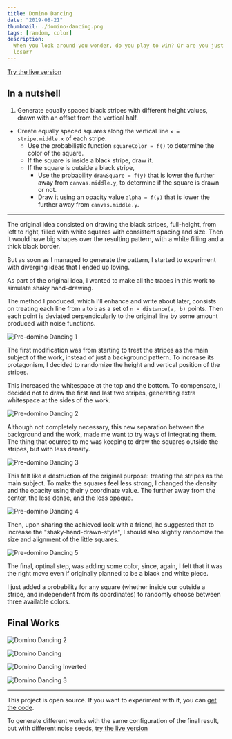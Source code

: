 ```yaml
---
title: Domino Dancing
date: "2019-08-21"
thumbnail: ./domino-dancing.png
tags: [random, color]
description:
  When you look around you wonder, do you play to win? Or are you just a bad
  loser?
---
```


[Try the live version](https://davidomarf.github.io/gen.algorithms/domino-dancing/)

## In a nutshell

1. Generate equally spaced black stripes with different height values, drawn
   with an offset from the vertical half.

- Create equally spaced squares along the vertical line `x = stripe.middle.x` of
  each stripe.
  - Use the probabilistic function `squareColor = f()` to determine the color of
    the square.
  - If the square is inside a black stripe, draw it.
  - If the square is outside a black stripe,
    - Use the probability `drawSquare = f(y)` that is lower the further away
      from `canvas.middle.y`, to determine if the square is drawn or not.
    - Draw it using an opacity value `alpha = f(y)` that is lower the further
      away from `canvas.middle.y`.

---

The original idea consisted on drawing the black stripes, full-height, from left
to right, filled with white squares with consistent spacing and size. Then it
would have big shapes over the resulting pattern, with a white filling and a
thick black border.

But as soon as I managed to generate the pattern, I started to experiment with
diverging ideas that I ended up loving.

As part of the original idea, I wanted to make all the traces in this work to
simulate shaky hand-drawing.

The method I produced, which I'll enhance and write about later, consists on
treating each line from `a` to `b` as a set of `n = distance(a, b)` points. Then
each point is deviated perpendicularly to the original line by some amount
produced with noise functions.

![Pre-domino Dancing 1](./pre-domino-dancing-1.png)

The first modification was from starting to treat the stripes as the main
subject of the work, instead of just a background pattern. To increase its
protagonism, I decided to randomize the height and vertical position of the
stripes.

This increased the whitespace at the top and the bottom. To compensate, I
decided not to draw the first and last two stripes, generating extra whitespace
at the sides of the work.

![Pre-domino Dancing 2](./pre-domino-dancing-2.png)

Although not completely necessary, this new separation between the background
and the work, made me want to try ways of integrating them. The thing that
ocurred to me was keeping to draw the squares outside the stripes, but with less
density.

![Pre-domino Dancing 3](./pre-domino-dancing-3.png)

This felt like a destruction of the original purpose: treating the stripes as
the main subject. To make the squares feel less strong, I changed the density
and the opacity using their `y` coordinate value. The further away from the
center, the less dense, and the less opaque.

![Pre-domino Dancing 4](./pre-domino-dancing-4.png)

Then, upon sharing the achieved look with a friend, he suggested that to
increase the "shaky-hand-drawn-style", I should also slightly randomize the size
and alignment of the little squares.

![Pre-domino Dancing 5](./pre-domino-dancing-5.png)

The final, optinal step, was adding some color, since, again, I felt that it was
the right move even if originally planned to be a black and white piece.

I just added a probability for any square (whether inside our outside a stripe,
and independent from its coordinates) to randomly choose between three available
colors.

## Final Works

![Domino Dancing 2](./domino-dancing-2.png)

![Domino Dancing](./domino-dancing.png)

![Domino Dancing Inverted](./domino-dancing-inverted.png)

![Domino Dancing 3](./domino-dancing-3.png)

---

This project is open source. If you want to experiment with it, you can
[get the code](https://github.com/davidomarf/gen.algorithms/blob/master/domino-dancing/sketch.js).

To generate different works with the same configuration of the final result, but
with different noise seeds,
[try the live version](https://davidomarf.github.io/gen.algorithms/domino-dancing/)
